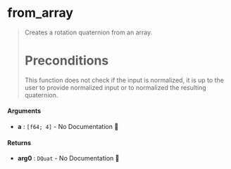# from\_array

>  Creates a rotation quaternion from an array.
>  # Preconditions
>  This function does not check if the input is normalized, it is up to the user to
>  provide normalized input or to normalized the resulting quaternion.

#### Arguments

- **a** : `[f64; 4]` \- No Documentation 🚧

#### Returns

- **arg0** : `DQuat` \- No Documentation 🚧
